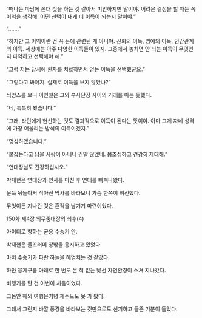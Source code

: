 “떠나는 마당에 꼰대 짓을 하는 것 같아서 미안하지만 말이야. 어려운 결정을 할 때는 꼭 이익을 생각해. 어떤 선택이 내게 더 이득이 되는지 말이야.”

“…….”

“하지만 그 이익이란 건 꼭 돈에 관련된 게 아니야. 신뢰의 이득, 명예의 이득, 인간관계의 이득. 세상에는 아주 다양한 이득들이 있지. 그중에서 놓치면 안 되는 이득이 무엇인지 파악하고 선택해야 해.”

“그럼 저는 당시에 환자를 치료하면서 얻는 이득을 선택했군요.”

“그렇다고 봐야지. 실제로 이득을 보지 않았나?”

늬앙스를 보니 이인철은 그와 부사단장 사이의 거래를 아는 듯했다.

“네, 톡톡히 봤습니다.”

“그래, 타인에게 헌신하는 것도 결과적으로 이득이 된다는 뜻이야. 아마 그게 자네 성격에 가장 어울리는 방식의 이득이겠지.”

“명심하겠습니다.”

“붙잡는다고 남을 사람이 아니니 긴말 않겠네. 몸조심하고 건강히 제대해.”

“연대장님도 건강하십시오.”

박재현은 연대장과 인사를 마친 후 연대를 빠져나왔다.

문득 뒤돌아서 작아진 막사를 바라보니 가슴 한쪽이 허전했다.

무엇이든 지나간 것은 흔적을 남기기 마련이었다.

150화 제4장 의무중대장의 최후(4)

아이티로 향하는 군용 수송기 안.

박재현은 물끄러미 창밖을 응시하고 있었다.

마치 수송기가 파란 하늘을 헤엄치는 것 같았다.

하얀 뭉게구름 아래로 한 번도 본 적 없는 낯선 자연환경이 스쳐 지나갔다.

비행기를 탄 건 이번이 처음이었다.

그동안 해외 여행은커녕 제주도도 못 가 봤다.

그래서 그런지 바깥 풍경을 바라보는 것만으로도 신기하고 들뜬 기분이 들었다.